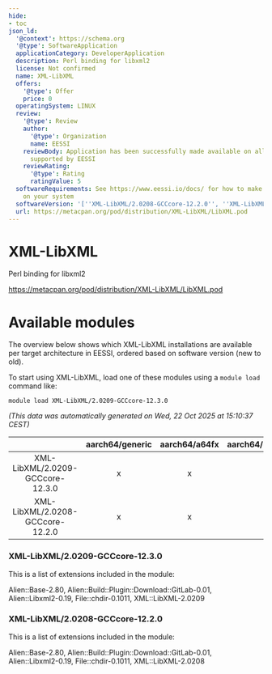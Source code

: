 ```yaml
---
hide:
- toc
json_ld:
  '@context': https://schema.org
  '@type': SoftwareApplication
  applicationCategory: DeveloperApplication
  description: Perl binding for libxml2
  license: Not confirmed
  name: XML-LibXML
  offers:
    '@type': Offer
    price: 0
  operatingSystem: LINUX
  review:
    '@type': Review
    author:
      '@type': Organization
      name: EESSI
    reviewBody: Application has been successfully made available on all architectures
      supported by EESSI
    reviewRating:
      '@type': Rating
      ratingValue: 5
  softwareRequirements: See https://www.eessi.io/docs/ for how to make EESSI available
    on your system
  softwareVersion: '[''XML-LibXML/2.0208-GCCcore-12.2.0'', ''XML-LibXML/2.0209-GCCcore-12.3.0'']'
  url: https://metacpan.org/pod/distribution/XML-LibXML/LibXML.pod
---
```


XML-LibXML
==========


Perl binding for libxml2

https://metacpan.org/pod/distribution/XML-LibXML/LibXML.pod
# Available modules


The overview below shows which XML-LibXML installations are available per target architecture in EESSI, ordered based on software version (new to old).

To start using XML-LibXML, load one of these modules using a `module load` command like:

```shell
module load XML-LibXML/2.0209-GCCcore-12.3.0
```

*(This data was automatically generated on Wed, 22 Oct 2025 at 15:10:37 CEST)*

| |aarch64/generic|aarch64/a64fx|aarch64/neoverse_n1|aarch64/neoverse_v1|aarch64/nvidia/grace|x86_64/generic|x86_64/amd/zen2|x86_64/amd/zen3|x86_64/amd/zen4|x86_64/intel/cascadelake|x86_64/intel/haswell|x86_64/intel/icelake|x86_64/intel/sapphirerapids|x86_64/intel/skylake_avx512|
| :---: | :---: | :---: | :---: | :---: | :---: | :---: | :---: | :---: | :---: | :---: | :---: | :---: | :---: | :---: |
|XML-LibXML/2.0209-GCCcore-12.3.0|x|x|x|x|x|x|x|x|x|x|x|x|x|x|
|XML-LibXML/2.0208-GCCcore-12.2.0|x|x|x|x|x|x|x|x|x|x|x|x|x|x|


### XML-LibXML/2.0209-GCCcore-12.3.0

This is a list of extensions included in the module:

Alien::Base-2.80, Alien::Build::Plugin::Download::GitLab-0.01, Alien::Libxml2-0.19, File::chdir-0.1011, XML::LibXML-2.0209

### XML-LibXML/2.0208-GCCcore-12.2.0

This is a list of extensions included in the module:

Alien::Base-2.80, Alien::Build::Plugin::Download::GitLab-0.01, Alien::Libxml2-0.19, File::chdir-0.1011, XML::LibXML-2.0208